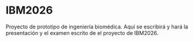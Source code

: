 # IBM2026
Proyecto de prototipo de ingeniería biomédica.
Aquí se escribirá y hará la presentación y el examen escrito de el proyecto de IBM2026.
